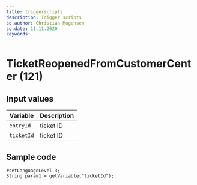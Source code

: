 ```yaml
---
title: triggerscripts
description: Trigger scripts
so.author: Christian Mogensen
so.date: 11.11.2020
keywords:
---
```


# TicketReopenedFromCustomerCenter (121)

## Input values

|Variable|Description|
|---|---|
| `entryId` | ticket ID|
| `ticketId` | ticket ID|

## Sample code

```crmscript
#setLanguageLevel 3;
String param1 = getVariable("ticketId");
```
